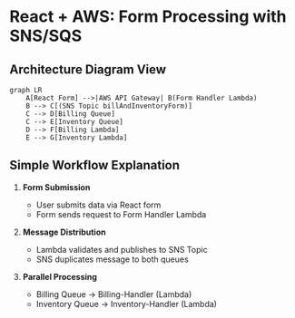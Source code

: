 # React + AWS: Form Processing with SNS/SQS

## Architecture Diagram View

```mermaid
graph LR
    A[React Form] -->|AWS API Gateway| B(Form Handler Lambda)
    B --> C[(SNS Topic billAndInventoryForm)]
    C --> D[Billing Queue]
    C --> E[Inventory Queue] 
    D --> F[Billing Lambda]
    E --> G[Inventory Lambda]
```

## Simple Workflow Explanation

1. **Form Submission**  
   - User submits data via React form
   - Form sends request to Form Handler Lambda

2. **Message Distribution**  
   - Lambda validates and publishes to SNS Topic
   - SNS duplicates message to both queues

3. **Parallel Processing**  
   - Billing Queue → Billing-Handler (Lambda)
   - Inventory Queue → Inventory-Handler (Lambda)

